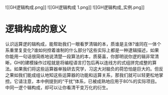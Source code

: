 ![[GH逻辑构成.png]]
![[GH逻辑构成 1.png]]
![[GH逻辑构成_实例.png]]
# 逻辑构成的意义
认识运算逻的辑构成，能帮助我们一眼看罗清辑的本，质谁是主体?谁同在一体个系重里复变化?谁如何控着谁制的什么部分?这些实际上都是一种逮辑描述，如果你能用一句话很简练地说清楚一段算法的本，质葵喜，你那明说你逻的辑非常清晰，GH的建模操作过程就是将编程语言打包后再以连线方的式组拼完成整的算法。如果我们将这些运算器单独研去究学，习这大对脑负的荷恐怕是巨大的。但反之果如我们能成组认地知这些运算器的功能和运算关系，那我们就可以轻更松地掌控。它请注意，本中例提到的“干扰”体系，已被成熟地应用于80%的实际项目。中同一逻个辑构成，却可以让你看清干变万化的衍生。